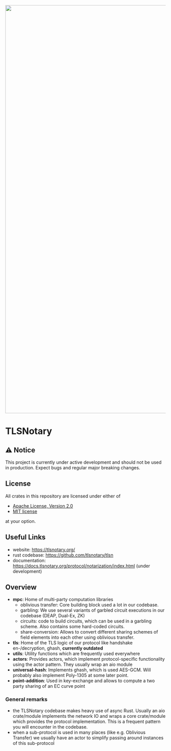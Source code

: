 <p align="center">
    <img src="./tlsn-banner.png" width=1280 />
</p>

# TLSNotary

## ⚠️ Notice

This project is currently under active development and should not be used in production. Expect bugs and regular major breaking changes.

## License
All crates in this repository are licensed under either of

- [Apache License, Version 2.0](http://www.apache.org/licenses/LICENSE-2.0)
- [MIT license](http://opensource.org/licenses/MIT)

at your option.

## Useful Links
- website: <https://tlsnotary.org/>
- rust codebase: <https://github.com/tlsnotary/tlsn>
- documentation: <https://docs.tlsnotary.org/protocol/notarization/index.html> (under development)

## Overview
- **mpc**: Home of multi-party computation libraries
    - oblivious transfer: Core building block used a lot in our codebase.
    - garbling: We use several variants of garbled circuit executions in our codebase
      (DEAP, Dual-Ex, ZK)
    - circuits: code to build circuits, which can be used in a garbling scheme.
      Also contains some hard-coded circuits.
    - share-conversion: Allows to convert different sharing schemes of field elements
      into each other using oblivious transfer.
- **tls**: Home of the TLS logic of our protocol like handshake en-/decryption, ghash, **currently outdated**
- **utils**: Utility functions which are frequently used everywhere
- **actors**: Provides actors, which implement protocol-specific functionality using
  the actor pattern. They usually wrap an aio module
- **universal-hash**: Implements ghash, which is used AES-GCM. Will probably also
  implement Poly-1305 at some later point.
- **point-addition**: Used in key-exchange and allows to compute a two party sharing of
  an EC curve point

### General remarks

- the TLSNotary codebase makes heavy use of async Rust. Usually an aio
  crate/module implements the network IO and wraps a core crate/module which
  provides the protocol implementation. This is a frequent pattern you will
  encounter in the codebase.
- when a sub-protocol is used in many places (like e.g. Oblivious Transfer) we
  usually have an actor to simplify passing around instances of this sub-protocol

